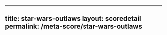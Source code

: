 ---
        
title: star-wars-outlaws
layout: scoredetail
permalink: /meta-score/star-wars-outlaws
---
